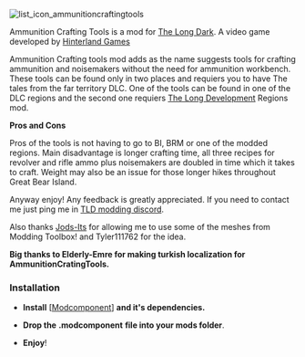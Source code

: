 ![list_icon_ammunitioncraftingtools](https://github.com/user-attachments/assets/e2e1a1e6-e78a-4440-875f-bf50194f225c)

Ammunition Crafting Tools is a mod for [The Long Dark](https://www.thelongdark.com). 
A video game developed by [Hinterland Games](https://hinterlandgames.com/)

Ammunition Crafting tools mod adds as the name suggests tools for crafting ammunition and noisemakers without the need for ammunition workbench.
These tools can be found only in two places and requiers you to have The tales from the far territory DLC.
One of the tools can be found in one of the DLC regions and the second one requiers [The Long Development](https://discord.gg/97xM7k8nCH) Regions mod.

**Pros and Cons**

Pros of the tools is not having to go to BI, BRM or one of the modded regions.
Main disadvantage is longer crafting time, all three recipes for revolver and rifle ammo plus noisemakers are doubled in time
which it takes to craft. Weight may also be an issue for those longer hikes throughout Great Bear Island.

Anyway enjoy! Any feedback is greatly appreciated.
If you need to contact me just ping me in [TLD modding discord](https://discord.com/invite/nb2jQez).

Also thanks [Jods-Its](https://github.com/Jods-Its/Jods-Bountiful-Foraging) for allowing me to use some of the meshes from Modding Toolbox!
and Tyler111762 for the idea.

**Big thanks to Elderly-Emre for making turkish localization for AmmunitionCratingTools.**

### Installation

- **Install** [[Modcomponent](https://github.com/dommrogers/ModComponent/releases/tag/6.3.1)] **and it's dependencies.**

- **Drop the** **.modcomponent** **file into your mods folder**.
- **Enjoy**!

